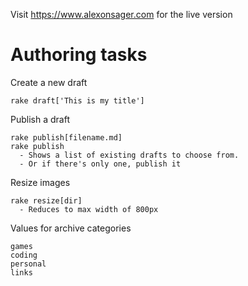 Visit https://www.alexonsager.com for the live version

# Authoring tasks

Create a new draft
```
rake draft['This is my title']
```

Publish a draft
```
rake publish[filename.md]
rake publish
  - Shows a list of existing drafts to choose from.
  - Or if there's only one, publish it
```

Resize images
```
rake resize[dir]
  - Reduces to max width of 800px
```

Values for archive categories
```
games
coding
personal
links
```
